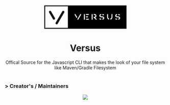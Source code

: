 <p align="center">
    <img src="profile/versus.png">
</p>

<h1 align="center">
Versus
</h1>

<p align="center">
Offical Source for the Javascript CLI that makes the look of your file system like Maven/Gradle Filesystem
</p>
  
#
### > Creator's / Maintainers
<p align = "center"><a href="https://github.com/VersusCLI"><img src = "https://github-widgetbox.vercel.app/api/profile?username=maxjackson2&data=followers,repositories,stars,commits&theme=carbon"></p></a>
